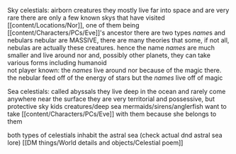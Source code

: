 Sky celestials:
	airborn creatures
	they mostly live far into space and are very rare
	there are only a few known skys that have visited [[content/Locations/Nor]], one of them being [[content/Characters/PCs/Eve]]'s ancestor
	there are two types
	*name*s and nebulars
	nebular are MASSIVE, there are many theories that some, if not all, nebulas are actually these creatures. hence the name 
	*names* are much smaller and live around nor and, possibly other planets, they can take various forms including humanoid  
	not player known: the *names* live around nor because of the magic there. the nebular feed off of the energy of stars but the *names* live off of magic

Sea celestials:
	called abyssals
	they live deep in the ocean and rarely come anywhere near the surface 
	they are very territorial and possessive, but protective
	sky kids creatures/deep sea mermaids/sirens/anglerfish
	want to take [[content/Characters/PCs/Eve]] with them because she belongs to them

both types of celestials inhabit the astral sea (check actual dnd astral sea lore)
[[DM things/World details and objects/Celestial poem]]
